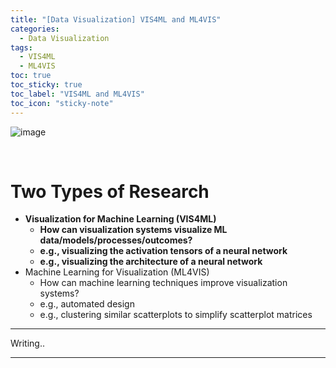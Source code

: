```yaml
---
title: "[Data Visualization] VIS4ML and ML4VIS"
categories:
  - Data Visualization
tags:
  - VIS4ML
  - ML4VIS
toc: true
toc_sticky: true
toc_label: "VIS4ML and ML4VIS"
toc_icon: "sticky-note"
---
```


![image](https://github.com/leechanwoo-kor/leechanwoo-kor.github.io/assets/55765292/159c74c5-0bd2-45f3-939a-f150d8fe4cd8)

<br>

# Two Types of Research

- **Visualization for Machine Learning (VIS4ML)**
  - **How can visualization systems visualize ML data/models/processes/outcomes?**
  - **e.g., visualizing the activation tensors of a neural network**
  - **e.g., visualizing the architecture of a neural network**
- Machine Learning for Visualization (ML4VIS)
  - How can machine learning techniques improve visualization systems?
  - e.g., automated design
  - e.g., clustering similar scatterplots to simplify scatterplot matrices

---

Writing..

---
